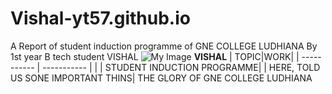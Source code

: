 # Vishal-yt57.github.io
A Report of student induction programme of GNE COLLEGE LUDHIANA By 1st year B tech student VISHAL
	![My Image](vishalyt.jpg)
 **VISHAL**
| TOPIC|WORK|
| ----------- | ----------- |
| | STUDENT INDUCTION PROGRAMME|
| HERE, TOLD US SONE IMPORTANT THINS| THE GLORY OF GNE COLLEGE LUDHIANA 
